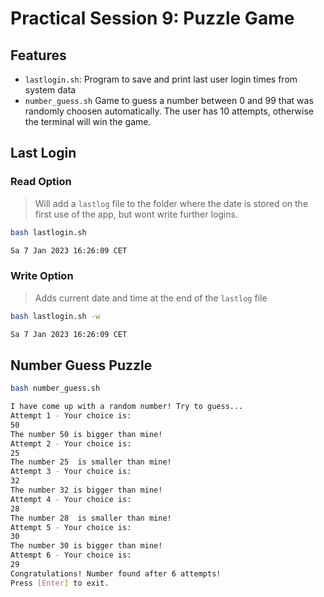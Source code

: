 # Practical Session 9: Puzzle Game

## Features

- `lastlogin.sh`: Program to save and print last user login times from system data
- `number_guess.sh` Game to guess a number between 0 and 99 that was randomly choosen automatically. The user has 10 attempts, otherwise the terminal will win the game.

## Last Login

### Read Option

> Will add a `lastlog` file to the folder where the date is stored on the first use of the app, but wont write further logins.

```bash
bash lastlogin.sh
```

```bash
Sa 7 Jan 2023 16:26:09 CET
```

### Write Option

> Adds current date and time at the end of the `lastlog` file

```bash
bash lastlogin.sh -w
```

```bash
Sa 7 Jan 2023 16:26:09 CET
```

## Number Guess Puzzle

```bash
bash number_guess.sh
```

```bash
I have come up with a random number! Try to guess...
Attempt 1 - Your choice is:
50
The number 50 is bigger than mine!
Attempt 2 - Your choice is:
25
The number 25  is smaller than mine!
Attempt 3 - Your choice is:
32
The number 32 is bigger than mine!
Attempt 4 - Your choice is:
28
The number 28  is smaller than mine!
Attempt 5 - Your choice is:
30
The number 30 is bigger than mine!
Attempt 6 - Your choice is:
29
Congratulations! Number found after 6 attempts!
Press [Enter] to exit.
```
